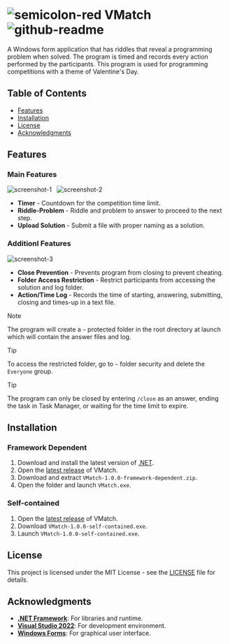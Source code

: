 # ![semicolon-red][logo-thumbnail] VMatch ![github-readme][app-badge]
A Windows form application that has riddles that reveal a programming problem when solved. The program is timed and records every action performed by the participants. This program is used for programming competitions with a theme of Valentine's Day.

## Table of Contents
- [Features](#features)
- [Installation](#installation)
- [License](#license)
- [Acknowledgments](#acknowledgments)

## Features
### Main Features
![screenshot-1][start-screen] &nbsp;
![screenshot-2][question-screen]
- **Timer** - Countdown for the competition time limit.
- **Riddle-Problem** - Riddle and problem to answer to proceed to the next step.
- **Upload Solution** - Submit a file with proper naming as a solution.

### Additionl Features
![screenshot-3][close-prevention]
- **Close Prevention** - Prevents program from closing to prevent cheating.
- **Folder Access Restriction** - Restrict participants from accessing the solution and log folder.
- **Action/Time Log** - Records the time of starting, answering, submitting, closing and times-up in a text file.

> [!NOTE]
> The program will create a `~` protected folder in the root directory at launch which will contain the answer files and log.

> [!TIP]
> To access the restricted folder, go to `~` folder security and delete the `Everyone` group.

> [!TIP]
> The program can only be closed by entering `/close` as an answer, ending the task in Task Manager, or waiting for the time limit to expire.

## Installation
### Framework Dependent
1. Download and install the latest version of [.NET][dotnet-framework].
2. Open the [latest release][release-page] of VMatch.
3. Download and extract `VMatch-1.0.0-framework-dependent.zip`.
4. Open the folder and launch `VMatch.exe`.

### Self-contained
1. Open the [latest release][release-page] of VMatch.
2. Download `VMatch-1.0.0-self-contained.exe`.
3. Launch `VMatch-1.0.0-self-contained.exe`.

## License
This project is licensed under the MIT License - see the [LICENSE](LICENSE) file for details.

## Acknowledgments
- **[.NET Framework][dotnet-framework]**: For libraries and runtime.
- **[Visual Studio 2022][visual-studio-2022]**: For development environment.
- **[Windows Forms][windows-forms]**: For graphical user interface.

<!-- Reference -->
[logo-thumbnail]: https://github.com/Mindkerchief/VMatch/assets/130748576/a65c7e73-af97-4a10-8954-11e1853c02e2
[app-badge]: https://img.shields.io/badge/Windows-Programming_Competition_Management_System-FFFFFF

[start-screen]: https://github.com/Mindkerchief/VMatch/assets/130748576/3786ca8b-3bcc-4204-ad77-4bd88894f129
[question-screen]: https://github.com/Mindkerchief/VMatch/assets/130748576/2f1a77be-6cc3-4006-86c4-8f9c51a9d931
[close-prevention]: https://github.com/Mindkerchief/VMatch/assets/130748576/0ae2a5ca-fb26-4cd8-bacb-f259217c1136

[release-page]: https://github.com/Mindkerchief/README-MKC-Standard/releases
[dotnet-framework]: https://dotnet.microsoft.com/en-us/download
[visual-studio-2022]: https://learn.microsoft.com/en-us/visualstudio/ide/?view=vs-2022
[windows-forms]: https://learn.microsoft.com/en-us/dotnet/desktop/winforms/?view=netdesktop-8.0
